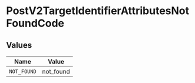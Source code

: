 # PostV2TargetIdentifierAttributesNotFoundCode


## Values

| Name        | Value       |
| ----------- | ----------- |
| `NOT_FOUND` | not_found   |